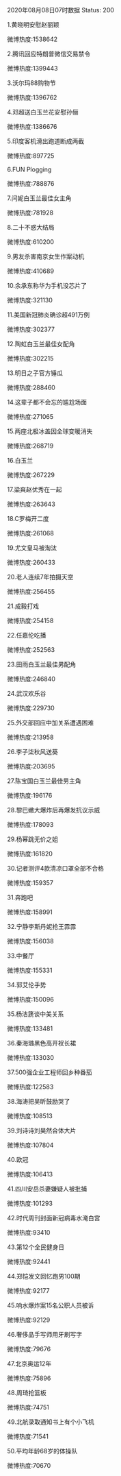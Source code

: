 2020年08月08日07时数据
Status: 200

1.黄晓明安慰赵丽颖

微博热度:1538642

2.腾讯回应特朗普微信交易禁令

微博热度:1399443

3.沃尔玛88购物节

微博热度:1396762

4.邓超送白玉兰花安慰孙俪

微博热度:1386676

5.印度客机滑出跑道断成两截

微博热度:897725

6.FUN Plogging

微博热度:788876

7.闫妮白玉兰最佳女主角

微博热度:781928

8.二十不惑大结局

微博热度:610200

9.男友杀害南京女生作案动机

微博热度:410689

10.余承东称华为手机没芯片了

微博热度:321130

11.美国新冠肺炎确诊超491万例

微博热度:302377

12.陶虹白玉兰最佳女配角

微博热度:302215

13.明日之子官方锤瓜

微博热度:288460

14.这辈子都不会忘的尴尬场面

微博热度:271065

15.两座北极冰盖因全球变暖消失

微博热度:268719

16.白玉兰

微博热度:267229

17.梁爽赵优秀在一起

微博热度:263643

18.C罗梅开二度

微博热度:261068

19.尤文皇马被淘汰

微博热度:260433

20.老人连续7年拍摄天空

微博热度:256455

21.成毅打戏

微博热度:254158

22.任嘉伦吃播

微博热度:252563

23.田雨白玉兰最佳男配角

微博热度:246840

24.武汉欢乐谷

微博热度:229730

25.外交部回应中加关系遭遇困难

微博热度:213958

26.李子柒秋风送葵

微博热度:203695

27.陈宝国白玉兰最佳男主角

微博热度:196176

28.黎巴嫩大爆炸后再爆发抗议示威

微博热度:178093

29.杨幂跳无价之姐

微博热度:161820

30.记者测评4款清凉口罩全部不合格

微博热度:159357

31.奔跑吧

微博热度:158991

32.宁静李斯丹妮抢王霏霏

微博热度:156038

33.中餐厅

微博热度:155331

34.郭艾伦手势

微博热度:150096

35.杨洁篪谈中美关系

微博热度:133481

36.秦海璐黑色高开衩长裙

微博热度:133030

37.500强企业工程师回乡种番茄

微博热度:122583

38.海涛把吴昕鼓励哭了

微博热度:108513

39.刘诗诗刘昊然合体大片

微博热度:107804

40.欧冠

微博热度:106413

41.四川安岳杀妻嫌疑人被批捕

微博热度:101293

42.时代周刊封面新冠病毒水淹白宫

微博热度:93410

43.第12个全民健身日

微博热度:92441

44.郑恺发文回忆跑男100期

微博热度:92177

45.响水爆炸案15名公职人员被诉

微博热度:92129

46.奢侈品手写师用牙刷写字

微博热度:79676

47.北京奥运12年

微博热度:75896

48.周琦抢篮板

微博热度:74751

49.北航录取通知书上有个小飞机

微博热度:71541

50.平均年龄68岁的体操队

微博热度:70670

